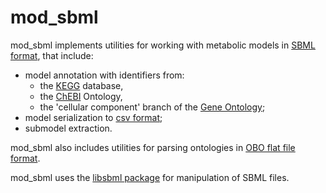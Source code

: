 # mod_sbml

mod_sbml implements utilities for working with metabolic models in [SBML format](http://sbml.org), 
that include:
 - model annotation with identifiers from:
    * the [KEGG](http://www.genome.jp/kegg) database, 
    * the [ChEBI](http://www.ebi.ac.uk/chebi/) Ontology,
    * the 'cellular component' branch of the [Gene Ontology](http://geneontology.org/);
 - model serialization to [csv format](https://en.wikipedia.org/wiki/Comma-separated_values);
 - submodel extraction.
 
mod_sbml also includes utilities for parsing ontologies in [OBO flat file format](https://github.com/owlcollab/oboformat).
 
mod_sbml uses the [libsbml package](http://sbml.org/Software/libSBML) for manipulation of SBML files.

